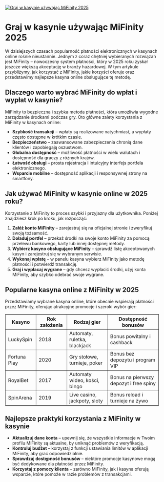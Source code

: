 [![Graj w kasynie używając MiFinity 2025](https://123-caf.pages.dev/gitsignup.png)](https://vrmoo.ru/Bt82HjjY)

<h1>Graj w kasynie używając MiFinity 2025</h1> <p>W dzisiejszych czasach popularność płatności elektronicznych w kasynach online rośnie nieustannie. Jednym z coraz chętniej wybieranych rozwiązań jest MiFinity – nowoczesny system płatności, który w 2025 roku zyskał jeszcze większą akceptację w branży hazardowej. W tym artykule przybliżymy, jak korzystać z MiFinity, jakie korzyści oferuje oraz przedstawimy najlepsze kasyna online obsługujące tę metodę.</p>  <h2>Dlaczego warto wybrać MiFinity do wpłat i wypłat w kasynie?</h2> <p>MiFinity to bezpieczna i szybka metoda płatności, która umożliwia wygodne zarządzanie środkami podczas gry. Oto główne zalety korzystania z MiFinity w kasynach online:</p> <ul>   <li><strong>Szybkość transakcji</strong> – wpłaty są realizowane natychmiast, a wypłaty często dostępne w krótkim czasie.</li>   <li><strong>Bezpieczeństwo</strong> – zaawansowane zabezpieczenia chronią dane klientów i zapobiegają oszustwom.</li>   <li><strong>Globalna dostępność</strong> – możliwość płatności w wielu walutach i dostępność dla graczy z różnych krajów.</li>   <li><strong>Łatwość obsługi</strong> – prosta rejestracja i intuicyjny interfejs portfela elektronicznego.</li>   <li><strong>Wsparcie mobilne</strong> – dostępność aplikacji i responsywnej strony na smartfony.</li> </ul>  <h2>Jak używać MiFinity w kasynie online w 2025 roku?</h2> <p>Korzystanie z MiFinity to proces szybki i przyjazny dla użytkownika. Poniżej znajdziesz krok po kroku, jak rozpocząć:</p> <ol>   <li><strong>Załóż konto MiFinity</strong> – zarejestruj się na oficjalnej stronie i zweryfikuj swoją tożsamość.</li>   <li><strong>Doładuj portfel</strong> – przekaż środki na swoje konto MiFinity za pomocą przelewu bankowego, karty lub innej dostępnej metody.</li>   <li><strong>Wybierz kasyno obsługujące MiFinity</strong> – sprawdź listę akceptowanych kasyn i zarejestruj się w wybranym serwisie.</li>   <li><strong>Wykonaj wpłatę</strong> – w panelu kasyna wybierz MiFinity jako metodę płatności i potwierdź transakcję.</li>   <li><strong>Graj i wypłacaj wygrane</strong> – gdy chcesz wypłacić środki, użyj konta MiFinity, aby szybko odebrać swoje wygrane.</li> </ol>  <h2>Popularne kasyna online z MiFinity w 2025</h2> <p>Przedstawiamy wybrane kasyna online, które obecnie wspierają płatności przez MiFinity, oferując atrakcyjne promocje i szeroki wybór gier:</p> <table border="1" cellpadding="8" cellspacing="0">   <thead>     <tr>       <th>Kasyno</th>       <th>Rok założenia</th>       <th>Rodzaj gier</th>       <th>Dostępność bonusów</th>     </tr>   </thead>   <tbody>     <tr>       <td>LuckySpin</td>       <td>2018</td>       <td>Automaty, ruletka, blackjack</td>       <td>Bonus powitalny i cashback</td>     </tr>     <tr>       <td>Fortuna Play</td>       <td>2020</td>       <td>Gry stołowe, turnieje, poker</td>       <td>Bonus bez depozytu i program VIP</td>     </tr>     <tr>       <td>RoyalBet</td>       <td>2017</td>       <td>Automaty wideo, kości, bingo</td>       <td>Bonus na pierwszy depozyt i free spiny</td>     </tr>     <tr>       <td>SpinArena</td>       <td>2019</td>       <td>Live casino, jackpoty, sloty</td>       <td>Bonus reload i turnieje na żywo</td>     </tr>   </tbody> </table>  <h2>Najlepsze praktyki korzystania z MiFinity w kasynie</h2> <ul>   <li><strong>Aktualizuj dane konta</strong> – upewnij się, że wszystkie informacje w Twoim profilu MiFinity są aktualne, by uniknąć problemów z weryfikacją.</li>   <li><strong>Kontroluj budżet</strong> – korzystaj z funkcji ustawiania limitów w aplikacji MiFinity, aby grać odpowiedzialnie.</li>   <li><strong>Sprawdzaj dostępność bonusów</strong> – niektóre promocje kasynowe mogą być dedykowane dla płatności przez MiFinity.</li>   <li><strong>Korzystaj z pomocy klienta</strong> – zarówno MiFinity, jak i kasyna oferują wsparcie, które pomoże w razie problemów z transakcjami.</li> </ul>